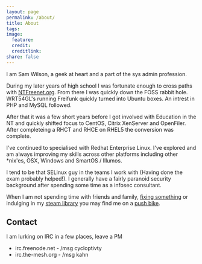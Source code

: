 ```yaml
---
layout: page
permalink: /about/
title: About
tags: 
image:
  feature:
  credit:
  creditlink:
share: false
---
```


I am Sam Wilson, a geek at heart and a part of the sys admin profession.

During my later years of high school I was fortunate enough to cross paths with [NTFreenet.org](http://the-mesh.org/). From there I was quickly down the FOSS rabbit hole. WRT54GL's running Freifunk quickly turned into Ubuntu boxes. An intrest in PHP and MySQL followed.

After that it was a few short years before I got involved with Education in the NT and quickly shifted focus to CentOS, Citrix XenServer and OpenFiler. After completeing a RHCT and RHCE on RHEL5 the conversion was complete.

I've continued to specialised with Redhat Enterprise Linux. I've explored and am always improving my skills across other platforms including other *nix'es, OSX, Windows and SmartOS / Illumos.

I tend to be that SELinux guy in the teams I work with (Having done the exam probably helped!). I generally have a fairly paranoid security background after spending some time as a infosec consultant.

When I am not spending time with friends and family, [fixing something](../images/geek.png) or indulging in my [steam library](http://steamcommunity.com/id/cycloptivity/) you may find me on a [push bike](http://www.strava.com/athletes/434323).

## Contact

I am lurking on IRC in a few places, leave a PM

* irc.freenode.net - /msg cycloptivty
* irc.the-mesh.org - /msg kahn
